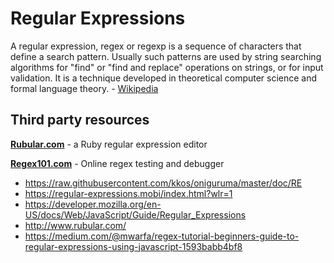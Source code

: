 # Regular Expressions

A regular expression, regex or regexp is a sequence of characters that define a search pattern. Usually such patterns are used by string searching algorithms for "find" or "find and replace" operations on strings, or for input validation. It is a technique developed in theoretical computer science and formal language theory. - [Wikipedia](https://en.wikipedia.org/wiki/Regular_expression)

## Third party resources

**[Rubular.com](https://rubular.com/)** - a Ruby regular expression editor

**[Regex101.com](https://regex101.com/)** - Online regex testing and debugger

- https://raw.githubusercontent.com/kkos/oniguruma/master/doc/RE
- https://regular-expressions.mobi/index.html?wlr=1
- https://developer.mozilla.org/en-US/docs/Web/JavaScript/Guide/Regular_Expressions
- http://www.rubular.com/
- https://medium.com/@mwarfa/regex-tutorial-beginners-guide-to-regular-expressions-using-javascript-1593babb4bf8
